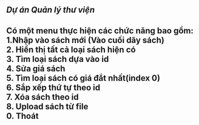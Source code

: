 _____Dự án Quản lý thư viện_____
---------------------------------------------
Có một menu thực hiện các chức năng bao gồm:<br>
1.Nhập vào sách mới (Vào cuối dãy sách)<br>
2. Hiển thị tất cả loại sách hiện có<br>
3. Tìm loại sách dựa vào id<br>
4. Sửa giá sách<br>
5. Tìm loại sách có giá đắt nhất(index 0)<br>
6. Sắp xếp thứ tự theo id<br> 
7. Xóa sách theo id<br>
8. Upload sách từ file<br>
0. Thoát<br>
---------------------------------------------

